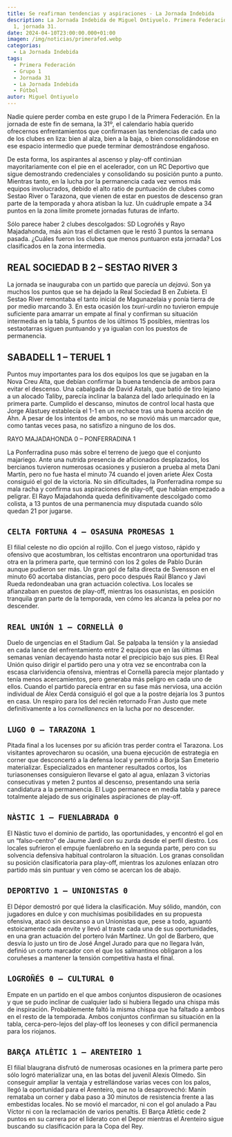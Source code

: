 ```yaml
---
title: Se reafirman tendencias y aspiraciones - La Jornada Indebida
description: La Jornada Indebida de Miguel Ontiyuelo. Primera Federación, grupo
  1, jornada 31.
date: 2024-04-10T23:00:00.000+01:00
imagen: /img/noticias/primerafed.webp
categorias:
  - La Jornada Indebida
tags:
  - Primera Federación
  - Grupo 1
  - Jornada 31
  - La Jornada Indebida
  - Fútbol
autor: Miguel Ontiyuelo
---
```

Nadie quiere perder comba en este grupo I de la Primera Federación. En la jornada de este fin de semana, la 31º, el calendario había querido ofrecernos enfrentamientos que confirmasen las tendencias de cada uno de los clubes en liza: bien al alza, bien a la baja, o bien consolidándose en ese espacio intermedio que puede terminar demostrándose engañoso.

De esta forma, los aspirantes al ascenso y play-off continúan mayoritariamente con el pie en el acelerador, con un RC Deportivo que sigue demostrando credenciales y consolidando su posición punto a punto. Mientras tanto, en la lucha por la permanencia cada vez vemos más equipos involucrados, debido el alto ratio de puntuación de clubes como Sestao River o Tarazona, que vienen de estar en puestos de descenso gran parte de la temporada y ahora atisban la luz. Un cuádruple empate a 34 puntos en la zona límite promete jornadas futuras de infarto.

Sólo parece haber 2 clubes descolgados: SD Logroñés y Rayo Majadahonda, más aún tras el dictamen que le restó 3 puntos la semana pasada. ¿Cuáles fueron los clubes que menos puntuaron esta jornada? Los clasificados en la zona intermedia.

## REAL SOCIEDAD B 2 – SESTAO RIVER 3

La jornada se inauguraba con un partido que parecía un *dejavú*. Son ya muchos los puntos que se ha dejado la Real Sociedad B en Zubieta. El Sestao River remontaba el tanto inicial de Magunazelaia y ponía tierra de por medio marcando 3. En esta ocasión los *txuri-urdin* no tuvieron empuje suficiente para amarrar un empate al final y confirman su situación intermedia en la tabla, 5 puntos de los últimos 15 posibles, mientras los sestaotarras siguen puntuando y ya igualan con los puestos de permanencia. 

## SABADELL 1 – TERUEL 1

Puntos muy importantes para los dos equipos los que se jugaban en la Nova Creu Alta, que debían confirmar la buena tendencia de ambos para evitar el descenso. Una cabalgada de David Astals, que batió de tiro lejano a un alocado Taliby, parecía inclinar la balanza del lado arlequinado en la primera parte. Cumplido el descanso, minutos de control local hasta que Jorge Alastuey establecía el 1-1 en un rechace tras una buena acción de Ahn. A pesar de los intentos de ambos, no se movió más un marcador que, como tantas veces pasa, no satisfizo a ninguno de los dos.

RAYO MAJADAHONDA 0 – PONFERRADINA 1

La Ponferradina puso más sobre el terreno de juego que el conjunto majariego. Ante una nutrida presencia de aficionados desplazados, los bercianos tuvieron numerosas ocasiones y pusieron a prueba al meta Dani Martín, pero no fue hasta el minuto 74 cuando el joven ariete Álex Costa consiguió el gol de la victoria. No sin dificultades, la Ponferradina rompe su mala racha y confirma sus aspiraciones de play-off, que habían empezado a peligrar. El Rayo Majadahonda queda definitivamente descolgado como colista, a 13 puntos de una permanencia muy disputada cuando sólo quedan 21 por jugarse. 

## `CELTA FORTUNA 4 – OSASUNA PROMESAS 1`

El filial celeste no dio opción al rojillo. Con el juego vistoso, rápido y ofensivo que acostumbran, los celtistas encontraron una oportunidad tras otra en la primera parte, que terminó con los 2 goles de Pablo Durán aunque pudieron ser más. Un gran gol de falta directa de Svensson en el minuto 60 acortaba distancias, pero poco después Raúl Blanco y Javi Rueda redondeaban una gran actuación colectiva. Los locales se afianzaban en puestos de play-off, mientras los osasunistas, en posición tranquila gran parte de la temporada, ven cómo les alcanza la pelea por no descender.

## `REAL UNIÓN 1 – CORNELLÀ 0`

Duelo de urgencias en el Stadium Gal. Se palpaba la tensión y la ansiedad en cada lance del enfrentamiento entre 2 equipos que en las últimas semanas venían decayendo hasta notar el precipicio bajo sus pies. El Real Unión quiso dirigir el partido pero una y otra vez se encontraba con la escasa clarividencia ofensiva, mientras el Cornellà parecía mejor plantado y tenía menos acercamientos, pero generaba más peligro en cada uno de ellos. Cuando el partido parecía entrar en su fase más nerviosa, una acción individual de Álex Cerdá consiguió el gol que a la postre dejaría los 3 puntos en casa. Un respiro para los del recién retornado Fran Justo que mete definitivamente a los *cornellanencs* en la lucha por no descender.

## `LUGO 0 – TARAZONA 1`

Pitada final a los lucenses por su afición tras perder contra el Tarazona. Los visitantes aprovecharon su ocasión, una buena ejecución de estrategia en corner que desconcertó a la defensa local y permitió a Borja San Emeterio materializar. Especializados en mantener resultados cortos, los turiasonenses consiguieron llevarse el gato al agua, enlazan 3 victorias consecutivas y meten 2 puntos al descenso, presentando una seria candidatura a la permanencia. El Lugo permanece en media tabla y parece totalmente alejado de sus originales aspiraciones de play-off.

## `NÀSTIC 1 – FUENLABRADA 0`

El Nàstic tuvo el dominio de partido, las oportunidades, y encontró el gol en un “falso-centro” de Jaume Jardí con su zurda desde el perfil diestro. Los locales sufrieron el empuje fuenlabreño en la segunda parte, pero con su solvencia defensiva habitual controlaron la situación. Los granas consolidan su posición clasificatoria para play-off, mientras los azulones enlazan otro partido más sin puntuar y ven cómo se acercan los de abajo.

## `DEPORTIVO 1 – UNIONISTAS 0`

El Dépor demostró por qué lidera la clasificación. Muy sólido, mandón, con jugadores en dulce y con muchísimas posibilidades en su propuesta ofensiva, atacó sin descanso a un Unionistas que, pese a todo, aguantó estoicamente cada envite y llevó al traste cada una de sus oportunidades, en una gran actuación del portero Iván Martínez. Un gol de Barbero, que desvía lo justo un tiro de José Ángel Jurado para que no llegara Iván, definió un corto marcador con el que los salmantinos obligaron a los coruñeses a mantener la tensión competitiva hasta el final.

## `LOGROÑÉS 0 – CULTURAL 0`

Empate en un partido en el que ambos conjuntos dispusieron de ocasiones y que se pudo inclinar de cualquier lado si hubiera llegado una chispa más de inspiración. Probablemente faltó la misma chispa que ha faltado a ambos en el resto de la temporada. Ambos conjuntos confirman su situación en la tabla, cerca-pero-lejos del play-off los leoneses y con difícil permanencia para los riojanos.

## `BARÇA ATLÈTIC 1 – ARENTEIRO 1`

El filial blaugrana disfrutó de numerosas ocasiones en la primera parte pero sólo logró materializar una, en las botas del juvenil Alexis Olmedo. Sin conseguir ampliar la ventaja y estrellándose varias veces con los palos, llegó la oportunidad para el Arenteiro, que no la desaprovechó: Manín remataba un corner y daba paso a 30 minutos de resistencia frente a las embestidas locales. No se movió el marcador, ni con el gol anulado a Pau Víctor ni con la reclamación de varios penaltis. El Barça Atlètic cede 2 puntos en su carrera por el liderato con el Depor mientras el Arenteiro sigue buscando su clasificación para la Copa del Rey.
